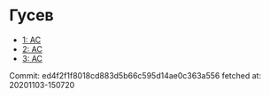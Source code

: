 # Гусев
- [1: AC](1.md)
- [2: AC](2.md)
- [3: AC](3.md)

Commit: ed4f2f1f8018cd883d5b66c595d14ae0c363a556
 fetched at: 20201103-150720
